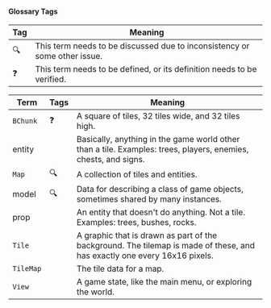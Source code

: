 #### Glossary Tags

Tag        | Meaning
-----------|--------
:mag:      | This term needs to be discussed due to inconsistency or some other issue.
:question: | This term needs to be defined, or its definition needs to be verified.



Term      | Tags       | Meaning
----------|------------|--------
`BChunk`  | :question: | A square of tiles, 32 tiles wide, and 32 tiles high.
entity    |            | Basically, anything in the game world other than a tile. Examples: trees, players, enemies, chests, and signs.
`Map`     | :mag:      | A collection of tiles and entities.
model     | :mag:      | Data for describing a class of game objects, sometimes shared by many instances.
prop      |            | An entity that doesn't do anything. Not a tile. Examples: trees, bushes, rocks.
`Tile`    |            | A graphic that is drawn as part of the background. The tilemap is made of these, and has exactly one every 16x16 pixels.
`TileMap` |            | The tile data for a map.
`View`    |            | A game state, like the main menu, or exploring the world.
